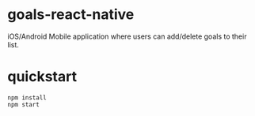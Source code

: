 # goals-react-native
iOS/Android Mobile application where users can add/delete goals to their list.

# quickstart
```
npm install
npm start
```

